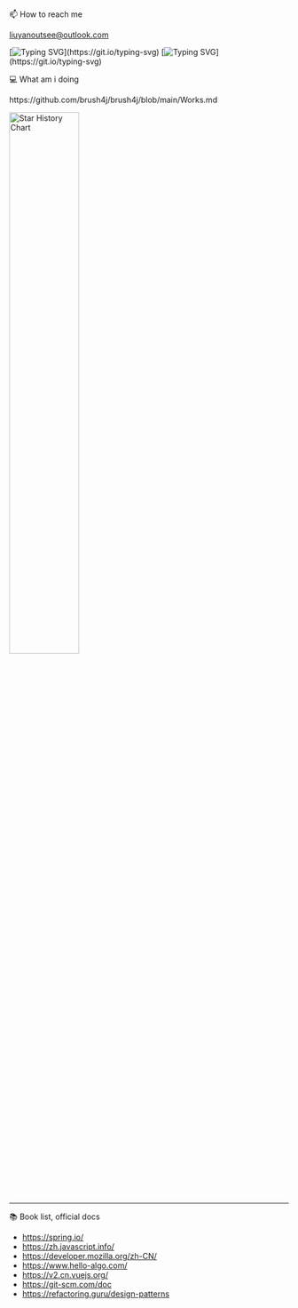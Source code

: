 <!--
**brush4j/brush4j** is a ✨ _special_ ✨ repository because its `README.md` (this file) appears on your GitHub profile.

Here are some ideas to get you started:

- 🔭 I’m currently working on ...
- 🌱 I’m currently learning ...
- 👯 I’m looking to collaborate on ...
- 🤔 I’m looking for help with ...
- 💬 Ask me about ...
- 📫 How to reach me: ...
- 😄 Pronouns: ...
- ⚡ Fun fact: ...
- Hi there 👋
-->
📫 How to reach me <p>liuyanoutsee@outlook.com</p>

[![Typing SVG](https://readme-typing-svg.demolab.com?font=Exo+2&size=22&pause=1000&vCenter=true&width=700&lines=requirements+and+ideas+are+the+origin+of+programming...)](https://git.io/typing-svg)
[![Typing SVG](https://readme-typing-svg.demolab.com?font=Exo+2&size=22&pause=1000&vCenter=true&width=700&lines=thinking+is+king+👑+rather+than+form+,+please+trust+your+brain+🧠...)](https://git.io/typing-svg)

💻 What am i doing
<p>https://github.com/brush4j/brush4j/blob/main/Works.md</p>

<picture>
  <img
    alt="Star History Chart"
    src="https://api.star-history.com/svg?repos=brush4j/data-desensitization,brush4j/feignx-plugin,brush4j/clear-unused-images-in-markdowns&type=Date&theme=dark"
    style="height: 50%;"
  />
</picture>

---
📚 Book list, official docs
- https://spring.io/
- https://zh.javascript.info/
- https://developer.mozilla.org/zh-CN/
- https://www.hello-algo.com/
- https://v2.cn.vuejs.org/
- https://git-scm.com/doc
- https://refactoring.guru/design-patterns

